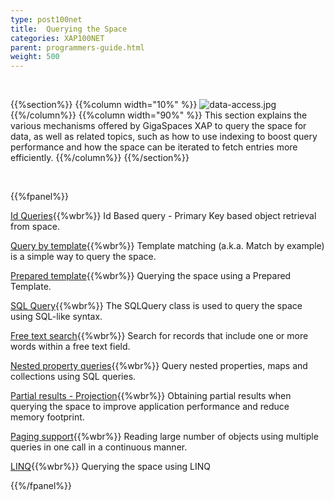 ```yaml
---
type: post100net
title:  Querying the Space
categories: XAP100NET
parent: programmers-guide.html
weight: 500
---
```


<br>



{{%section%}}
{{%column width="10%" %}}
![data-access.jpg](/attachment_files/subject/query.png)
{{%/column%}}
{{%column width="90%" %}}
This section explains the various mechanisms offered by GigaSpaces XAP to query the space for data, as well as related topics, such as how to use indexing to boost query performance and how the space can be iterated to fetch entries more efficiently.
{{%/column%}}
{{%/section%}}

<br>

{{%fpanel%}}

[Id Queries](./query-by-id.html){{%wbr%}}
Id Based query - Primary Key based object retrieval from space.

[Query by template](./query-template-matching.html){{%wbr%}}
Template matching (a.k.a. Match by example) is a simple way to query the space.

[Prepared template](./query-prepared-template.html){{%wbr%}}
Querying the space using a Prepared Template.

[SQL Query](./query-sql.html){{%wbr%}}
The SQLQuery class is used to query the space using SQL-like syntax.

[Free text search](./query-free-text-search.html){{%wbr%}}
Search for records that include one or more words within a free text field.

[Nested property queries](./query-nested-properties.html){{%wbr%}}
Query nested properties, maps and collections using SQL queries.

[Partial results - Projection](./query-partial-results.html){{%wbr%}}
Obtaining partial results when querying the space to improve application performance and reduce memory footprint.

[Paging support](./query-paging-support.html){{%wbr%}}
Reading large number of objects using multiple queries in one call in a continuous manner.

[LINQ](./query-linq.html){{%wbr%}}
Querying the space using LINQ

{{%/fpanel%}}
